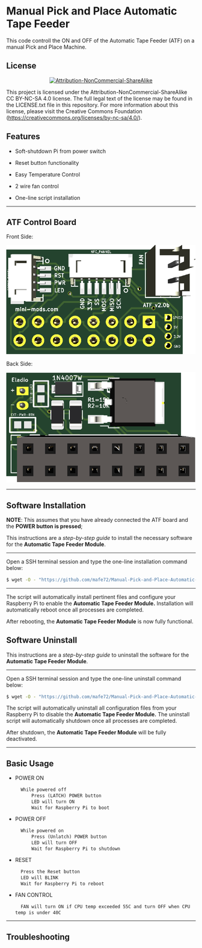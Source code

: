 Manual Pick and Place Automatic Tape Feeder
===============================
This code controll the ON and OFF of the Automatic Tape Feeder (ATF) on a manual Pick and Place Machine.


License
-------
<div align="center"><a rel="license" href="https://creativecommons.org/licenses/by-nc-sa/4.0/"><img alt="Attribution-NonCommercial-ShareAlike" style="border-width:0" src="https://i.creativecommons.org/l/by-nc-sa/4.0/88x31.png" /></a><br /></div>

This project is licensed under the Attribution-NonCommercial-ShareAlike CC BY-NC-SA 4.0 license. The full legal text of the license may be found in the LICENSE.txt file in this repository. For more information about this license, please visit 
the Creative Commons Foundation (https://creativecommons.org/licenses/by-nc-sa/4.0/).

Features
--------

* Soft-shutdown Pi from power switch

* Reset button functionality

* Easy Temperature Control

* 2 wire fan control

* One-line script installation

----------

ATF Control Board
--------

Front Side:

![Front Side](pictures/atf_front_bw.png)

Back Side:

![Back Side](pictures/atf_back_bw.png)

----------

Software Installation
---------------------

**NOTE**: This assumes that you have already connected the ATF board and the **POWER button is pressed**;

This instructions are a *step-by-step guide* to install the necessary software for the **Automatic Tape Feeder Module**.

----------

Open a SSH terminal session and type the one-line installation command below:
```bash
$ wget -O - "https://github.com/mafe72/Manual-Pick-and-Place-Automatic-Tape-Feeder/raw/master/install.sh" | sudo bash
```
----------
The script will automatically install pertinent files and configure your Raspberry Pi to enable the **Automatic Tape Feeder Module.**
Installation will automatically reboot once all processes are completed.

After rebooting, the **Automatic Tape Feeder Module** is now fully functional.

Software Uninstall
---------------------

This instructions are a *step-by-step guide* to uninstall the software for the **Automatic Tape Feeder Module**.

----------

Open a SSH terminal session and type the one-line uninstall command below:
```bash
$ wget -O - "https://github.com/mafe72/Manual-Pick-and-Place-Automatic-Tape-Feeder/raw/master/uninstall.sh" | sudo bash
```

The script will automatically uninstall all configuration files from your Raspberry Pi to disable the **Automatic Tape Feeder Module.**
The uninstall script will automatically shutdown once all processes are completed.

After shutdown, the **Automatic Tape Feeder Module** will be fully deactivated.

----------
	
Basic Usage
-----------

* POWER ON
			
		While powered off
			Press (LATCH) POWER button
			LED will turn ON
			Wait for Raspberry Pi to boot		
* POWER OFF
		
		While powered on
			Press (Unlatch) POWER button
			LED will turn OFF
			Wait for Raspberry Pi to shutdown	
* RESET

		Press the Reset button
		LED will BLINK
		Wait for Raspberry Pi to reboot
		
* FAN CONTROL

		FAN will turn ON if CPU temp exceeded 55C and turn OFF when CPU temp is under 40C

----------
	
Troubleshooting
-----------

